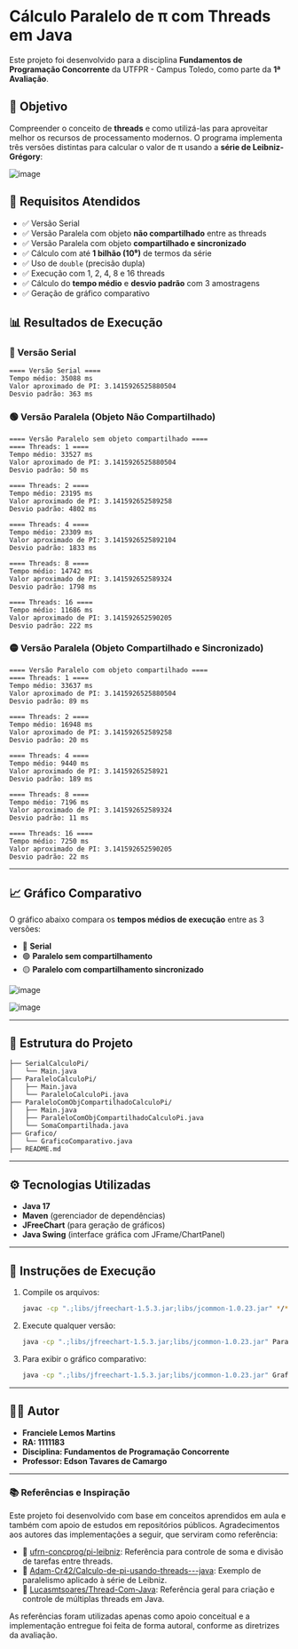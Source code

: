 
# Cálculo Paralelo de π com Threads em Java

Este projeto foi desenvolvido para a disciplina **Fundamentos de Programação Concorrente** da UTFPR - Campus Toledo, como parte da **1ª Avaliação**.

## 🧠 Objetivo

Compreender o conceito de **threads** e como utilizá-las para aproveitar melhor os recursos de processamento modernos.
O programa implementa três versões distintas para calcular o valor de π usando a **série de Leibniz-Grégory**:

![image](https://github.com/user-attachments/assets/7c3a9179-0c30-41f3-b19e-81049923098a)

## 📌 Requisitos Atendidos

- ✅ Versão Serial
- ✅ Versão Paralela com objeto **não compartilhado** entre as threads
- ✅ Versão Paralela com objeto **compartilhado e sincronizado**
- ✅ Cálculo com até **1 bilhão (10⁹)** de termos da série
- ✅ Uso de `double` (precisão dupla)
- ✅ Execução com 1, 2, 4, 8 e 16 threads
- ✅ Cálculo do **tempo médio** e **desvio padrão** com 3 amostragens
- ✅ Geração de gráfico comparativo

## 📊 Resultados de Execução

### 🔵 Versão Serial

```text
==== Versão Serial ====
Tempo médio: 35088 ms
Valor aproximado de PI: 3.1415926525880504
Desvio padrão: 363 ms
```

### 🟢 Versão Paralela (Objeto Não Compartilhado)

```text
==== Versão Paralelo sem objeto compartilhado ====
==== Threads: 1 ====
Tempo médio: 33527 ms
Valor aproximado de PI: 3.1415926525880504
Desvio padrão: 50 ms

==== Threads: 2 ====
Tempo médio: 23195 ms
Valor aproximado de PI: 3.141592652589258
Desvio padrão: 4802 ms

==== Threads: 4 ====
Tempo médio: 23309 ms
Valor aproximado de PI: 3.1415926525892104
Desvio padrão: 1833 ms

==== Threads: 8 ====
Tempo médio: 14742 ms
Valor aproximado de PI: 3.141592652589324
Desvio padrão: 1798 ms

==== Threads: 16 ====
Tempo médio: 11686 ms
Valor aproximado de PI: 3.141592652590205
Desvio padrão: 222 ms
```

### 🟡 Versão Paralela (Objeto Compartilhado e Sincronizado)

```text
==== Versão Paralelo com objeto compartilhado ====
==== Threads: 1 ====
Tempo médio: 33637 ms
Valor aproximado de PI: 3.1415926525880504
Desvio padrão: 89 ms

==== Threads: 2 ====
Tempo médio: 16948 ms
Valor aproximado de PI: 3.141592652589258
Desvio padrão: 20 ms

==== Threads: 4 ====
Tempo médio: 9440 ms
Valor aproximado de PI: 3.14159265258921
Desvio padrão: 189 ms

==== Threads: 8 ====
Tempo médio: 7196 ms
Valor aproximado de PI: 3.141592652589324
Desvio padrão: 11 ms

==== Threads: 16 ====
Tempo médio: 7250 ms
Valor aproximado de PI: 3.141592652590205
Desvio padrão: 22 ms
```

---

## 📈 Gráfico Comparativo

O gráfico abaixo compara os **tempos médios de execução** entre as 3 versões:

* 📘 **Serial**
* 🟢 **Paralelo sem compartilhamento**
* 🟡 **Paralelo com compartilhamento sincronizado**

![image](https://github.com/user-attachments/assets/01509f8d-3e00-40ce-ae6f-a9daace1517a)

![image](https://github.com/user-attachments/assets/9001f3c8-8791-4e47-b352-67c816f58723)



---

## 📂 Estrutura do Projeto

```
├── SerialCalculoPi/
│   └── Main.java
├── ParaleloCalculoPi/
│   ├── Main.java
│   └── ParaleloCalculoPi.java
├── ParaleloComObjCompartilhadoCalculoPi/
│   ├── Main.java
│   ├── ParaleloComObjCompartilhadoCalculoPi.java
│   └── SomaCompartilhada.java
├── Grafico/
│   └── GraficoComparativo.java
├── README.md
```

---

## ⚙️ Tecnologias Utilizadas

* **Java 17**
* **Maven** (gerenciador de dependências)
* **JFreeChart** (para geração de gráficos)
* **Java Swing** (interface gráfica com JFrame/ChartPanel)

---

## 📝 Instruções de Execução

1. Compile os arquivos:

   ```bash
   javac -cp ".;libs/jfreechart-1.5.3.jar;libs/jcommon-1.0.23.jar" */*.java
   ```

2. Execute qualquer versão:

   ```bash
   java -cp ".;libs/jfreechart-1.5.3.jar;libs/jcommon-1.0.23.jar" ParaleloCalculoPi.Main
   ```

3. Para exibir o gráfico comparativo:

   ```bash
   java -cp ".;libs/jfreechart-1.5.3.jar;libs/jcommon-1.0.23.jar" Grafico.ComparadorPi
   ```
---

## 👨‍💻 Autor

* **Franciele Lemos Martins**
* **RA: 1111183**
* **Disciplina: Fundamentos de Programação Concorrente**
* **Professor: Edson Tavares de Camargo**

---

### 📚 Referências e Inspiração

Este projeto foi desenvolvido com base em conceitos aprendidos em aula e também com apoio de estudos em repositórios públicos. 
Agradecimentos aos autores das implementações a seguir, que serviram como referência:

* 📌 [ufrn-concprog/pi-leibniz](https://github.com/ufrn-concprog/pi-leibniz/blob/master/src/SumAggregator.java): Referência para controle de soma e divisão de tarefas entre threads.
* 📌 [Adam-Cr42/Calculo-de-pi-usando-threads---java](https://github.com/Adam-Cr42/Calculo-de-pi-usando-threads---java/blob/main/main.java): Exemplo de paralelismo aplicado à série de Leibniz.
* 📌 [Lucasmtsoares/Thread-Com-Java](https://github.com/Lucasmtsoares/Thread-Com-Java): Referência geral para criação e controle de múltiplas threads em Java.

As referências foram utilizadas apenas como apoio conceitual e a implementação entregue foi feita de forma autoral, conforme as diretrizes da avaliação.
